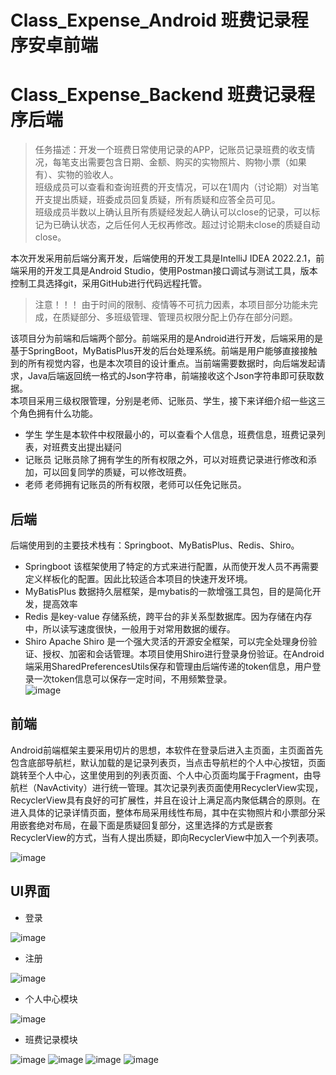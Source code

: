 # Class_Expense_Android 班费记录程序安卓前端
# Class_Expense_Backend 班费记录程序后端


> 任务描述：开发一个班费日常使用记录的APP，记账员记录班费的收支情况，每笔支出需要包含日期、金额、购买的实物照片、购物小票（如果有）、实物的验收人。<br>
> 班级成员可以查看和查询班费的开支情况，可以在1周内（讨论期）对当笔开支提出质疑，班委成员回复质疑，所有质疑和应答全员可见。<br>
> 班级成员半数以上确认且所有质疑经发起人确认可以close的记录，可以标记为已确认状态，之后任何人无权再修改。超过讨论期未close的质疑自动close。
> 
本次开发采用前后端分离开发，后端使用的开发工具是IntelliJ IDEA 2022.2.1，前端采用的开发工具是Android Studio，使用Postman接口调试与测试工具，版本控制工具选择git，采用GitHub进行代码远程托管。<br>
> 注意！！！ 由于时间的限制、疫情等不可抗力因素，本项目部分功能未完成，在质疑部分、多班级管理、管理员权限分配上仍存在部分问题。

该项目分为前端和后端两个部分。前端采用的是Android进行开发，后端采用的是基于SpringBoot，MyBatisPlus开发的后台处理系统。前端是用户能够直接接触到的所有视觉内容，也是本次项目的设计重点。当前端需要数据时，向后端发起请求，Java后端返回统一格式的Json字符串，前端接收这个Json字符串即可获取数据。<br>
本项目采用三级权限管理，分别是老师、记账员、学生，接下来详细介绍一些这三个角色拥有什么功能。
- 学生
学生是本软件中权限最小的，可以查看个人信息，班费信息，班费记录列表，对班费支出提出疑问
- 记账员
记账员除了拥有学生的所有权限之外，可以对班费记录进行修改和添加，可以回复同学的质疑，可以修改班费。
- 老师
老师拥有记账员的所有权限，老师可以任免记账员。

## 后端
后端使用到的主要技术栈有：Springboot、MyBatisPlus、Redis、Shiro。<br>
-	Springboot  该框架使用了特定的方式来进行配置，从而使开发人员不再需要定义样板化的配置。因此比较适合本项目的快速开发环境。<br>
-	MyBatisPlus 数据持久层框架，是mybatis的一款增强工具包，目的是简化开发，提高效率<br>
-	Redis  是key-value 存储系统，跨平台的非关系型数据库。因为存储在内存中，所以读写速度很快，一般用于对常用数据的缓存。
-	Shiro Apache Shiro 是一个强大灵活的开源安全框架，可以完全处理身份验证、授权、加密和会话管理。本项目使用Shiro进行登录身份验证。在Android端采用SharedPreferencesUtils保存和管理由后端传递的token信息，用户登录一次token信息可以保存一定时间，不用频繁登录。<br>
![image](https://github.com/MrNeoJeep/Class_Expense_Android/assets/76543465/d772a84f-2d47-4691-b023-bdc4b7610cb4)

## 前端
Android前端框架主要采用切片的思想，本软件在登录后进入主页面，主页面首先包含底部导航栏，默认加载的是记录列表页，当点击导航栏的个人中心按钮，页面跳转至个人中心，这里使用到的列表页面、个人中心页面均属于Fragment，由导航栏（NavActivity）进行统一管理。其次记录列表页面使用RecyclerView实现，RecyclerView具有良好的可扩展性，并且在设计上满足高内聚低耦合的原则。在进入具体的记录详情页面，整体布局采用线性布局，其中在实物照片和小票部分采用嵌套绝对布局，在最下面是质疑回复部分，这里选择的方式是嵌套RecyclerView的方式，当有人提出质疑，即向RecyclerView中加入一个列表项。<br>

![image](https://github.com/MrNeoJeep/Class_Expense_Android/assets/76543465/3cf13aa3-a232-4c62-b6a4-75b173d8091b)


## UI界面
- 登录

![image](https://github.com/MrNeoJeep/Class_Expense_Android/assets/76543465/9428b7c4-d4ff-4c57-b14f-8255ca96fa26)
- 注册

![image](https://github.com/MrNeoJeep/Class_Expense_Android/assets/76543465/477fe6fc-54ff-4d94-a2f8-0a731a3b44cf)

- 个人中心模块

![image](https://github.com/MrNeoJeep/Class_Expense_Android/assets/76543465/c6f2c764-8000-4323-9a50-b5e3fc52bb84)

- 班费记录模块

![image](https://github.com/MrNeoJeep/Class_Expense_Android/assets/76543465/620e4886-9acc-4fe7-b6e1-9b77c1395107)
![image](https://github.com/MrNeoJeep/Class_Expense_Android/assets/76543465/346e7d84-ae7c-4b46-aade-03e1b23c21e1)
![image](https://github.com/MrNeoJeep/Class_Expense_Android/assets/76543465/7490f517-b231-45aa-adf7-1f5025aa58dc)
![image](https://github.com/MrNeoJeep/Class_Expense_Android/assets/76543465/cda702dc-d74b-42f8-90b2-73e87b66db41)



